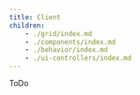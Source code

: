 ```yaml
---
title: Client
children:
    - ./grid/index.md
    - ./components/index.md
    - ./behavior/index.md
    - ./ui-controllers/index.md
---
```


ToDo
